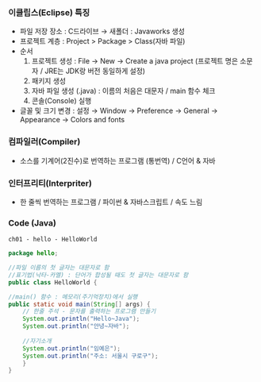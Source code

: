 ### 이클립스(Eclipse) 특징
- 파일 저장 장소 : C드라이브 → 새폴더 : Javaworks 생성
- 프로젝트 계층 : Project > Package > Class(자바 파일)
- 순서
	1. 프로젝트 생성 : File → New → Create a java project (프로젝트 명은 소문자 / JRE는 JDK랑 버전 동일하게 설정)
	2. 패키지 생성
	3. 자바 파일 생성 (.java) : 이름의 처음은 대문자 / main 함수 체크
	4. 콘솔(Console) 실행
- 글꼴 및 크기 변경 : 설정 → Window → Preference → General → Appearance → Colors and fonts
### 컴파일러(Compiler)
- 소스를 기계어(2진수)로 번역하는 프로그램 (통번역) / C언어 & 자바
### 인터프리티(Interpriter)
- 한 줄씩 번역하는 프로그램 / 파이썬 & 자바스크립트 / 속도 느림
### Code (Java)
	ch01 - hello - HelloWorld
```java
package hello;

//파일 이름의 첫 글자는 대문자로 함 
//표기법(낙타-카멜) : 단어가 합성될 때도 첫 글자는 대문자로 함
public class HelloWorld { 

//main() 함수 : 메모리(주기억장치)에서 실행 
public static void main(String[] args) { 
	// 한줄 주석 - 문자를 출력하는 프로그램 만들기 
	System.out.println("Hello~Java"); 
	System.out.println("안녕~자바"); 
	
	//자기소개 
	System.out.println("임예은"); 
	System.out.println("주소: 서울시 구로구"); 
	} 
}
```

